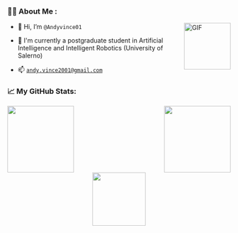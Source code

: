 ### :man_technologist: About Me :

<img align="right" alt="GIF" src="https://github.com/Gapur/Gapur/blob/main/assets/coding.gif?raw=true" height = 105 width = 105/>

- 👋 Hi, I’m `@Andyvince01`

- 🌱 I'm currently a postgraduate student in Artificial Intelligence and Intelligent Robotics (University of Salerno)

- 📫 <a href= "mailto:andy.vince2001@gmail.com">`andy.vince2001@gmail.com`</a>

### 📈 My GitHub Stats:

<div>

  <img height="150em" src="https://github-readme-stats.vercel.app/api?username=Andyvince01&show_icons=true&count_private=true&include_all_commits=true" />
  
  <img align = "right" height="150em" src="https://github-readme-stats.vercel.app/api/top-langs/?username=Andyvince01&exclude_repo=KNN-Image-Classification&show_icons=true&hide_border=false&layout=compact&langs_count=8"/>

</div>

<div align="center">
  <img  src="https://www.1law.com/wp-content/uploads/2016/08/docubot.gif" height = 120 />
</div>
